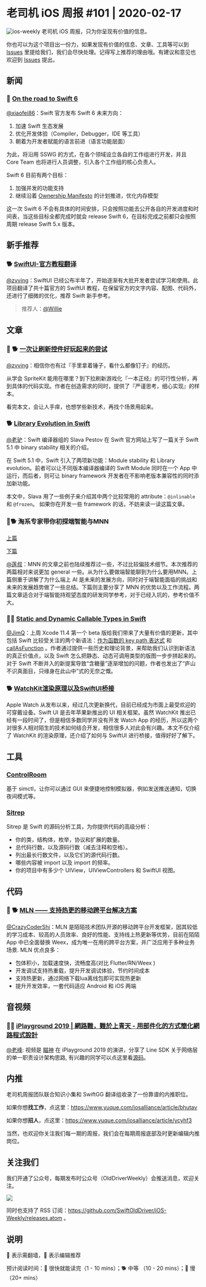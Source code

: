 # 老司机 iOS 周报 #101 | 2020-02-17

![ios-weekly](https://github.com/SwiftOldDriver/iOS-Weekly/blob/master/assets/ios-weekly.png?raw=true)
老司机 iOS 周报，只为你呈现有价值的信息。

你也可以为这个项目出一份力，如果发现有价值的信息、文章、工具等可以到 [Issues](https://github.com/SwiftOldDriver/iOS-Weekly/issues) 里提给我们，我们会尽快处理。记得写上推荐的理由哦。有建议和意见也欢迎到 [Issues](https://github.com/SwiftOldDriver/iOS-Weekly/issues) 提出。

## 新闻

### 🐎 [On the road to Swift 6](https://forums.swift.org/t/on-the-road-to-swift-6/32862)

[@xiaofei86](https://weibo.com/xuyafei86)：Swift 官方发布 Swift 6 未来方向：

1. 加速 Swift 生态发展
2. 优化开发体验（Compiler，Debugger，IDE 等工具）
3. 朝着为开发者赋能的语言前进（语言功能层面）

为此，将沿用 SSWG 的方式，在各个领域设立各自的工作组进行开发，并且 Core Team 也将进行人员调整，引入各个工作组的核心负责人。

Swift 6 目前有两个目标：

1. 加强并发的功能支持
2. 继续沿着 [Ownership Manifesto](https://github.com/apple/swift/blob/master/docs/OwnershipManifesto.md) 的计划推进，优化内存模型

这一次 Swift 6 不会有具体的时间安排，只会按照功能去公开各自的开发进度和时间表，当这些目标全都完成时就会 release Swift 6，在目标完成之前都只会按照周期 release Swift 5.x 版本。

## 新手推荐

### 🐕 [SwiftUI-官方教程翻译](https://github.com/WillieWangWei/SwiftUI-Tutorials)

[@zvving](https://github.com/zvving)：SwiftUI 已经公布半年了，开始逐渐有大批开发者尝试学习和使用。此项目翻译了共十篇官方的 SwiftUI 教程，在保留官方的文字内容、配图、代码外，还进行了细微的优化，推荐 Swift 新手参考。

> 推荐人：[@Willie](https://github.com/WillieWangWei)

## 文章

### 🌟 🐕 [一次让刷新控件好玩起来的尝试](https://mp.weixin.qq.com/s/TOWIpYWfxxtgHE6oYDEd4g)

[@zvving](https://github.com/zvving)：相信你也有过『手里拿着锤子，看什么都像钉子』的经历。

从学会 SpriteKit 能用在哪里？到下拉刷新游戏化『一本正经』的可行性分析，再到具体的代码实现。作者在创造需求的同时，提供了『严谨思考，细心实现』的样本。

看完本文，会让人手痒，也想学些新技术，再找个场景用起来。

### 🐕 [Library Evolution in Swift](https://swift.org/blog/library-evolution/)

[@老驴](https://www.weibo.com/6090610445)：Swift 编译器组的 Slava Pestov 在 Swift 官方网站上写了一篇关于 Swift 5.1 中 binary stability 相关的介绍。

在 Swift 5.1 中，Swift 引入了两项新功能：Module stability 和 Library evolution。前者可以让不同版本编译器编译的 Swift Module 同时在一个 App 中运行，而后者，则可让 binary framework 开发者在不影响老版本兼容性的同时添加新功能。

本文中，Slava 用了一些例子来介绍其中两个比较常用的 attribute：`@inlinable` 和 `@frozen`。 如果你在开发一些 framework 的话，不妨来读一读这篇文章。

### 🌟🐕 淘系专家带你初探端智能与MNN

[上篇](https://mp.weixin.qq.com/s/NUXVB4aK87keQD21wJx3Cw?from=timeline&isappinstalled=0&scene=2&clicktime=1580719278&enterid=1580719278)

[下篇](https://mp.weixin.qq.com/s/mj3_44pvQaXoWP9dW3R0tQ)

[@莲叔](http://aaaron7.github.io/)：MNN 的文章之前也陆续推荐过一些，不过比较偏技术细节。本次推荐的两篇相对来说更加 general 一些。从为什么要做端智能聊到为什么要用MNN。上篇侧重于讲解了为什么端上 AI 是未来的发展方向，同时对于端智能面临的挑战和未来的发展趋势做了一些总结。下篇则主要分享了 MNN 的优势以及工作流程。两篇文章适合对于端智能持观望态度的研发同学参考，对于已经入坑的，参考价值不大。

### 🌟🐢 [Static and Dynamic Callable Types in Swift](https://nshipster.com/callable/)

[@JimQ](https://github.com/waz0820)：上周 Xcode 11.4 第一个 beta 版给我们带来了大量有价值的更新，其中包括 Swift 比较受关注的两个新语法：[作为函数的 key path 表达式](https://github.com/apple/swift-evolution/blob/master/proposals/0249-key-path-literal-function-expressions.md) 和 [callAsFunction](https://github.com/apple/swift-evolution/blob/master/proposals/0253-callable.md) 。作者通过提供一些历史和理论背景，来帮助我们认识到新语法的真正价值点，以及 Swift 怎么把静态、动态可调用类型的版图一步步拼起来的。对于 Swift 不断并入的新提案导致“含糖量”逐渐增加的问题，作者也发出了“庐山不识真面目，只缘身在此山中”式的无奈之慨。

### 🐕 [WatchKit渲染原理以及SwiftUI桥接](https://dreampiggy.com/2019/12/10/WatchKit渲染原理以及SwiftUI桥接/)
Apple Watch 从发布以来，经过几次更新换代，目前已经成为市面上最受欢迎的可穿戴设备。Swift UI 是去年苹果新推出的 UI 相关框架。虽然 WatchKit 推出已经有一段时间了，但是相信多数同学并没有开发 Watch App 的经历，所以这两个对很多人相对陌生的技术如何结合开发，相信很多人对此会有兴趣。本文不仅介绍了 WatchKit 的渲染原理，还介绍了如何与 SwiftUI 进行桥接，值得好好了解下。

## 工具

### [ControlRoom](https://github.com/twostraws/ControlRoom)

基于 simctl，让你可以通过 GUI 来便捷地控制模拟器，例如发送推送通知，切换夜间模式等。

### [Sitrep](https://github.com/twostraws/Sitrep)

Sitrep 是 Swift 的源码分析工具，为你提供代码的高级分析：

- 你的类，结构体，枚举，协议和扩展的数量。
- 总代码行数，以及源码行数（减去注释和空格）。
- 列出最长行数文件，以及它们的源代码行数。
- 哪些内容被 import 以及 import 的频率。
- 你的项目中有多少个 UIView，UIViewControllers 和 SwiftUI 视图。

## 代码

### 🌟 🐕 [MLN —— 支持热更的移动跨平台解决方案](https://mp.weixin.qq.com/s/I4FRuC81AOgaNSEROrJVWw)

[@CrazyCoderShi](https://github.com/CrazyCoderShi)：MLN 是陌陌技术团队开源的移动跨平台开发框架，因其较低的学习成本、较高的人员效率、良好的性能、支持线上热更新等优势，目前在陌陌 App 中已全面替换 Weex，成为唯一在用的跨平台方案，并广泛应用于多种业务场景. MLN 优点良多：

- 包体积小，加载速度快，流畅度高(对比 Flutter/RN/Weex )
- 开发调试支持热重载，提升开发调试体验，节约时间成本
- 支持热更新，通过网络下载lua离线包即可实现热更新
- 提升开发效率，一套代码适应 Android 和 iOS 两端

## 音视频

### 🌟🚧 [iPlayground 2019 | 網路難，難於上青天 - 用部件化的方式簡化網路程式設計](https://www.youtube.com/watch?v=Xk4HZfW6vK0&list=PLJN8Q2M8xECkvIbNFM30Bu91qbN92SXND&index=14)

[@老峰](https://github.com/GesanTung): 视频是 [瞄神](https://weibo.com/u/2210132365) 在 iPlayground 2019 的演讲，分享了 Line SDK 关于网络层的单一职责设计架构思路, 有兴趣的同学可以点这里看[源码](https://github.com/line/line-sdk-ios-swift/tree/master/LineSDK/LineSDK/Networking/Client)。


## 内推

老司机周报团队联合知识小集和 SwiftGG 翻译组收录了一份靠谱的内推职位。

如果你想**找工作**，点这里：https://www.yuque.com/iosalliance/article/bhutav

如果你想**招人**，点这里：https://www.yuque.com/iosalliance/article/ycyhf3

当然，也欢迎你关注我们每一期的周报，我们会在每期周报底部及时更新编辑内推岗位。

## 关注我们

我们开通了公众号，每期发布时公众号（OldDriverWeekly）会推送消息，欢迎关注。

![](https://github.com/SwiftOldDriver/iOS-Weekly/blob/master/assets/qrcode_for_wechat.jpg?raw=true)

同时也支持了 RSS 订阅：https://github.com/SwiftOldDriver/iOS-Weekly/releases.atom 。

## 说明

🚧 表示需翻墙，🌟 表示编辑推荐

预计阅读时间：🐎 很快就能读完（1 - 10 mins）；🐕 中等 （10 - 20 mins）；🐢 慢（20+ mins）


